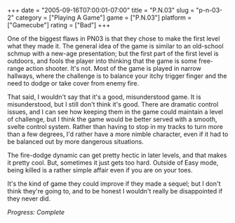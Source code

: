 +++
date = "2005-09-16T07:00:01-07:00"
title = "P.N.03"
slug = "p-n-03-2"
category = ["Playing A Game"]
game = ["P.N.03"]
platform = ["Gamecube"]
rating = ["Bad"]
+++

One of the biggest flaws in PN03 is that they chose to make the first level what they made it. The general idea of the game is similar to an old-school schmup with a new-age presentation; but the first part of the first level is outdoors, and fools the player into thinking that the game is some free-range action shooter. It's not. Most of the game is played in narrow hallways, where the challenge is to balance your itchy trigger finger and the need to dodge or take cover from enemy fire.

That said, I wouldn't say that it's a good, misunderstood game. It is misunderstood, but I still don't think it's good. There are dramatic control issues, and I can see how keeping them in the game could maintain a level of challenge, but I think the game would be better served with a smooth, svelte control system. Rather than having to stop in my tracks to turn more than a few degrees, I'd rather have a more nimble character, even if it had to be balanced out by more dangerous situations.

The fire-dodge dynamic can get pretty hectic in later levels, and that makes it pretty cool. But, sometimes it just gets too hard. Outside of Easy mode, being killed is a rather simple affair even if you are on your toes.

It's the kind of game they could improve if they made a sequel; but I don't think they're going to, and to be honest I wouldn't really be disappointed if they never did.

<i>Progress: Complete</i>